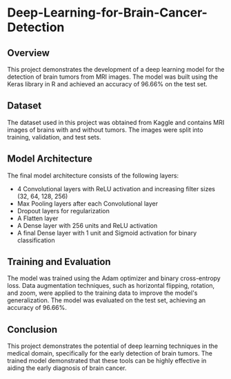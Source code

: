 # Deep-Learning-for-Brain-Cancer-Detection

## Overview

This project demonstrates the development of a deep learning model for the detection of brain tumors from MRI images. The model was built using the Keras library in R and achieved an accuracy of 96.66% on the test set.

## Dataset

The dataset used in this project was obtained from Kaggle and contains MRI images of brains with and without tumors. The images were split into training, validation, and test sets.

## Model Architecture

The final model architecture consists of the following layers:

- 4 Convolutional layers with ReLU activation and increasing filter sizes (32, 64, 128, 256)
- Max Pooling layers after each Convolutional layer
- Dropout layers for regularization
- A Flatten layer
- A Dense layer with 256 units and ReLU activation
- A final Dense layer with 1 unit and Sigmoid activation for binary classification

## Training and Evaluation

The model was trained using the Adam optimizer and binary cross-entropy loss. Data augmentation techniques, such as horizontal flipping, rotation, and zoom, were applied to the training data to improve the model's generalization. The model was evaluated on the test set, achieving an accuracy of 96.66%.

## Conclusion

This project demonstrates the potential of deep learning techniques in the medical domain, specifically for the early detection of brain tumors. The trained model demonstrated that these tools can be highly effective in aiding the early diagnosis of brain cancer.
